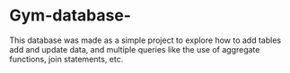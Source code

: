 # Gym-database-
This database was made as a simple project to explore how to add tables add and update data, and multiple queries like the use of aggregate functions, join statements, etc.
